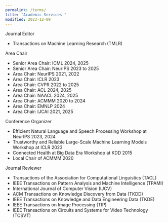 ```yaml
---
permalink: /terms/
title: "Academic Services "
modified: 2023-12-09
---
```

Journal Editor
* Transactions on Machine Learning Research (TMLR)
  
Area Chair
* Senior Area Chair: ICML 2024, 2025
* Senior Area Chair: NeurIPS 2023 to 2025
* Area Chair: NeurIPS 2021, 2022
* Area Chair: ICLR 2023
* Area Chair: CVPR 2022 to 2025
* Area Chair: ACL 2024, 2025
* Area Chair: NAACL 2024, 2025
* Area Chair: ACMMM 2020 to 2024
* Area Chair: EMNLP 2024
* Area Chair: IJCAI 2021, 2025

Conference Organizer
* Efficient Natural Language and Speech Processing Workshop at NeurIPS 2023, 2024
* Trustworthy and Reliable Large-Scale Machine Learning Models Workshop at ICLR 2023
* Connected Health at Big Data Era Workshop at KDD 2015
* Local Chair of ACMMM 2020

Journal Reviewer
* Transactions of the Association for Computational Linguistics (TACL)
* IEEE Transactions on Pattern Analysis and Machine Intelligence (TPAMI)
* International Journal of Computer Vision (IJCV)
* ACM Transactions on Knowledge Discovery from Data (TKDD)
* IEEE Transactions on Knowledge and Data Engineering Data (TKDE)
* IEEE Transactions on Image Processing (TIP)
* IEEE Transactions on Circuits and Systems for Video Technology (TCSVT)
